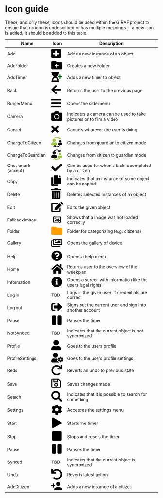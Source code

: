 # Icon guide

These, and only these, icons should be used within the GIRAF project to ensure that
no icon is undescribed or has multiple meanings. If a new icon is added, it should
be added to this table.

| **Name**           | **Icon**                                                                 | **Description**                                                    |
|--------------------|--------------------------------------------------------------------------|--------------------------------------------------------------------|
| Add                | ![add](images/Icons%20GIRAF/35x35px/add.png)                           | Adds a new instance of an object                                   |
| AddFolder          | ![addFolder](images/Icons%20GIRAF/35x35px/addFolder.png)               | Creates a new Folder                                                  |
| AddTimer           | ![addTimer](images/Icons%20GIRAF/35x35px/addTimer.png)                 | Adds a new timer to object                                         |
| Back               | ![Back](images/Icons%20GIRAF/35x35px/back.png)                         | Returns the user to the previous page                              |
| BurgerMenu         | ![burgerMenu](images/Icons%20GIRAF/35x35px/burgermenu.png)             | Opens the side menu                                                |
| Camera             | ![camera](images/Icons%20GIRAF/35x35px/camera.png)                     | Indicates a camera can be used to take pictures or to film a video |
| Cancel             | ![cancel](images/Icons%20GIRAF/35x35px/cancel.png)                     | Cancels whatever the user is doing                                 |
| ChangeToCitizen    | ![ChangeToCitizen](images/Icons%20GIRAF/35x35px/changeToCitizen.png)   | Changes from guardian to citizen mode                              |
| ChangeToGuardian   | ![ChangeToGuardian](images/Icons%20GIRAF/35x35px/changeToGuardian.png) | Changes from citizen to guardian mode                              |
| Checkmark (accept) | ![Accept](images/Icons%20GIRAF/35x35px/accept.png)                     | Can be used for when a task is completed by a citizen              |
| Copy               | ![copy](images/Icons%20GIRAF/35x35px/copy.png)                         | Indicates that an instance of some object can be copied            |
| Delete             | ![delete](images/Icons%20GIRAF/35x35px/delete.png)                     | Deletes selected instances of an object                            |
| Edit               | ![edit](images/Icons%20GIRAF/35x35px/edit.png)                         | Edits the given object                                             |
| FallbackImage      | ![fallbackImage](images/Icons%20GIRAF/35x35px/fallbackImage.png)       | Shows that a image was not loaded correctly                        |
| Folder             | ![folder](images/Icons%20GIRAF/35x35px/folder.png)                     | Folder for categorizing (e.g. citizens)                            |
| Gallery            | ![gallery](images/Icons%20GIRAF/35x35px/gallery.png)                   | Opens the gallery of device                                        |
| Help               | ![help](images/Icons%20GIRAF/35x35px/help.png)                         | Opens a help menu                                                  |
| Home               | ![home](images/Icons%20GIRAF/35x35px/home.png)                         | Returns user to the overview of the weekplan                       |
| Information        | ![information](images/Icons%20GIRAF/35x35px/information.png)           | Opens a screen with information like the users legal rights                                                  |
| Log in             | TBD                                                                      | Logs in the given user, if credentials are correct                 |
| Log out            | ![LogOut](images/Icons%20GIRAF/35x35px/logout.png)                     | Signs out the current user and sign into another account           |
| Pause              | ![Pause](images/Icons%20GIRAF/35x35px/pause.png)                       | Pauses the timer                                                   |
| NotSynced          | TBD                                                                      | Indicates that the current object is not syncronized               |
| Profile            | ![profile](images/Icons%20GIRAF/35x35px/profile.png)                   | Goes to the users profile                                          |
| ProfileSettings    | ![ProfileSettings](images/Icons%20GIRAF/35x35px/profileSettings.png)   | Goes to the users profile settings                                 |
| Redo               | ![redo](images/Icons%20GIRAF/35x35px/redo.png)                         | Reverts an undo to previous state                                  |
| Save               | ![Save](images/Icons%20GIRAF/35x35px/save.png)                         | Saves changes made                                                 |
| Search             | ![search](images/Icons%20GIRAF/35x35px/search.png)                     | Indicates that it is possible to search for something              |
| Settings           | ![Settings](images/Icons%20GIRAF/35x35px/settings.png)                 | Accesses the settings menu                                         |
| Start              | ![start](images/Icons%20GIRAF/35x35px/start.png)                       | Starts the timer                                                   |
| Stop               | ![stop](images/Icons%20GIRAF/35x35px/stop.png)                         | Stops and resets the timer                                         |
| Pause              | ![pause](images/Icons%20GIRAF/35x35px/pause.png)                       | Pauses the timer                                                   |
| Synced             | TBD                                                                      | Indicates that the current object is syncronized                   |
| Undo               | ![undo](images/Icons%20GIRAF/35x35px/undo.png)                         | Reverts latest action                                              |
| AddCitizen         | ![AddCitizen](images/Icons%20GIRAF/35x35px/addCitizen.png)             | Adds a new instance of a citizen                                   |
